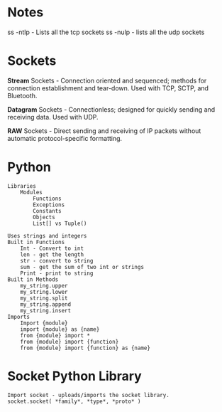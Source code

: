 
# Notes
  ss -ntlp - Lists all the tcp sockets
  ss -nulp - lists all the udp sockets
  

# Sockets

  **Stream** Sockets - Connection oriented and sequenced; methods for connection establishment and tear-down. Used with TCP, SCTP, and Bluetooth.
  
  **Datagram** Sockets - Connectionless; designed for quickly sending and receiving data. Used with UDP.
  
  **RAW** Sockets - Direct sending and receiving of IP packets without automatic protocol-specific formatting.

# Python 
    Libraries
        Modules
            Functions 
            Exceptions 
            Constants
            Objects 
            List[] vs Tuple()

    Uses strings and integers 
    Built in Functions 
        Int - Convert to int
        len - get the length
        str - convert to string
        sum - get the sum of two int or strings
        Print - print to string
    Built in Methods
        my_string.upper
        my_string.lower
        my_string.split
        my_string.append
        my_string.insert
    Imports
        Import {module}
        import {module} as {name}
        from {module} import *
        from {module} import {function}
        from {module} import {function} as {name}

# Socket Python Library
    Import socket - uploads/imports the socket library.
    socket.socket( *family*, *type*, *proto* )
    




























  

